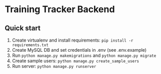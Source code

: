 # Training Tracker Backend
## Quick start
1. Create virtualenv and install requirements: `pip install -r requirements.txt`
2. Create MySQL DB and set credentials in .env (see .env.example)
3. Run `python manage.py makemigrations` and `python manage.py migrate`
4. Create sample users: `python manage.py create_sample_users`
5. Run server: `python manage.py runserver`
